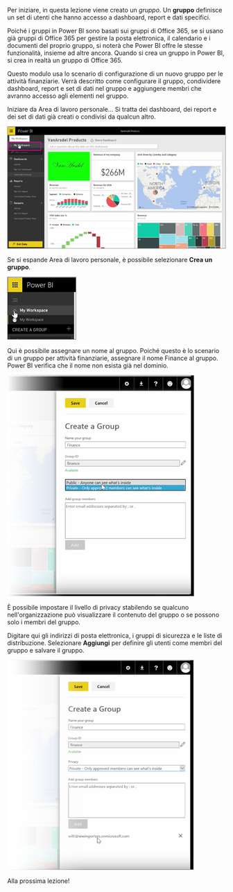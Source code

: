 Per iniziare, in questa lezione viene creato un *gruppo*. Un **gruppo** definisce un set di utenti che hanno accesso a dashboard, report e dati specifici.

Poiché i gruppi in Power BI sono basati sui gruppi di Office 365, se si usano già gruppi di Office 365 per gestire la posta elettronica, il calendario e i documenti del proprio gruppo, si noterà che Power BI offre le stesse funzionalità, insieme ad altre ancora. Quando si crea un gruppo in Power BI, si crea in realtà un gruppo di Office 365.

Questo modulo usa lo scenario di configurazione di un nuovo gruppo per le attività finanziarie. Verrà descritto come configurare il gruppo, condividere dashboard, report e set di dati nel gruppo e aggiungere membri che avranno accesso agli elementi nel gruppo.

Iniziare da Area di lavoro personale... Si tratta dei dashboard, dei report e dei set di dati già creati o condivisi da qualcun altro.

![Condivisione e collaborazione in Power BI](./media/6-1-create-groups/pbi_learn06_01myworkspace.png)

Se si espande Area di lavoro personale, è possibile selezionare **Crea un gruppo**.

![Condivisione e collaborazione in Power BI](./media/6-1-create-groups/pbi_learn06_01expandmywkspace.png)

Qui è possibile assegnare un nome al gruppo. Poiché questo è lo scenario di un gruppo per attività finanziarie, assegnare il nome Finance al gruppo. Power BI verifica che il nome non esista già nel dominio.

![Condivisione e collaborazione in Power BI](./media/6-1-create-groups/pbi_learn06_01creategroupdialog.png)

È possibile impostare il livello di privacy stabilendo se qualcuno nell'organizzazione può visualizzare il contenuto del gruppo o se possono solo i membri del gruppo.

Digitare qui gli indirizzi di posta elettronica, i gruppi di sicurezza e le liste di distribuzione. Selezionare **Aggiungi** per definire gli utenti come membri del gruppo e salvare il gruppo.

![Condivisione e collaborazione in Power BI](./media/6-1-create-groups/pbi_learn06_01savegroup.png)

Alla prossima lezione!

